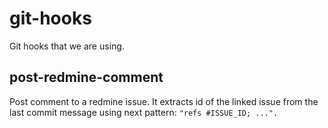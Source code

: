 # git-hooks

Git hooks that we are using.

## post-redmine-comment

Post comment to a redmine issue. It extracts id of the linked issue from the last commit message using next pattern:
```"refs #ISSUE_ID; ...".```
